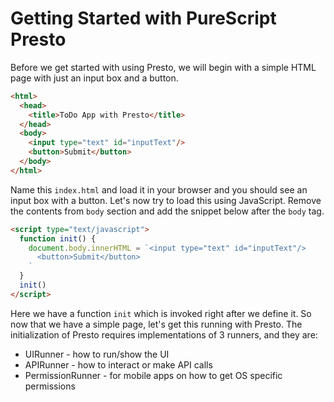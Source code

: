 # Getting Started with PureScript Presto

Before we get started with using Presto, we will begin with a simple HTML page with just an input box and a button.

```html
<html>
  <head>
    <title>ToDo App with Presto</title>
  </head>
  <body>
    <input type="text" id="inputText"/>
    <button>Submit</button>
  </body>
</html>
```

Name this `index.html` and load it in your browser and you should see an input box with a button. Let's now try to load this using JavaScript. Remove the contents from `body` section and add the snippet below after the `body` tag.

```html
<script type="text/javascript">
  function init() {
    document.body.innerHTML = `<input type="text" id="inputText"/>
      <button>Submit</button>
    `
  }
  init()
</script>
```

Here we have a function `init` which is invoked right after we define it. So now that we have a simple page, let's get this running with Presto. The initialization of Presto requires implementations of 3 runners, and they are:

* UIRunner - how to run/show the UI
* APIRunner - how to interact or make API calls
* PermissionRunner - for mobile apps on how to get OS specific permissions



